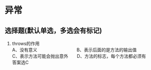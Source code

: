 # 异常

## 选择题(默认单选，多选会有标记)  
1. throws的作用  
A、没有意义　　　　　　　　　B、表示后面的是方法的输出值  
C、表示方法可能会抛出意外　　D、方法的标志，每个方法都必须有  
答案选C
